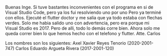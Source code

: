 Buenas Inge. 
Si tuve bastantes inconvenientes con el programa en si de Visual Studio Code, pero ya los fui resolviendo uno por uno
Pero ya terminé con ellos. Ejecuté el flutter doctor y me salia que ya todo estaba con flechas verdes. 
Solo me habia salido uno con advertencia, pero era porque mi Visual Studio es 2017.
Pero de alli, todo lo demás corre bien. 
Ahora solo me queda correr bien lo que hemos hecho con el telefono y flutter.
Atte. Carlos

Los nombres son los siguientes:
Axel Xavier Reyes Tenorio (2020-2001-747)
Carlos Eduardo Argueta Rivera (2017-2001-120)